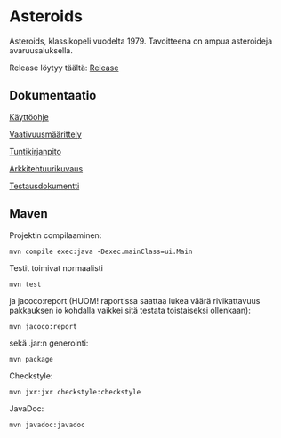 # Asteroids
Asteroids, klassikopeli vuodelta 1979. Tavoitteena on ampua asteroideja avaruusaluksella.

Release löytyy täältä: [Release](https://github.com/mancato/otm-harjoitustyo/releases/tag/v0.2)

## Dokumentaatio

[Käyttöohje](https://github.com/mancato/otm-harjoitustyo/blob/master/dokumentaatio/kayttoohje.md)

[Vaativuusmäärittely](https://github.com/mancato/otm-harjoitustyo/blob/master/dokumentaatio/vaativuusmaarittely.md)

[Tuntikirjanpito](https://github.com/mancato/otm-harjoitustyo/blob/master/dokumentaatio/tuntikirjanpito.md)

[Arkkitehtuurikuvaus](https://github.com/mancato/otm-harjoitustyo/blob/master/dokumentaatio/arkkitehtuuri.md)

[Testausdokumentti](https://github.com/mancato/otm-harjoitustyo/blob/master/dokumentaatio/testaus.md)

## Maven
Projektin compilaaminen:
```
mvn compile exec:java -Dexec.mainClass=ui.Main

```
Testit toimivat normaalisti
```
mvn test
```
ja jacoco:report (HUOM! raportissa saattaa lukea väärä rivikattavuus pakkauksen io kohdalla vaikkei sitä testata toistaiseksi ollenkaan):
```
mvn jacoco:report
```
sekä .jar:n generointi:
```
mvn package
```
Checkstyle:
```
mvn jxr:jxr checkstyle:checkstyle
```
JavaDoc:
```
mvn javadoc:javadoc
```
